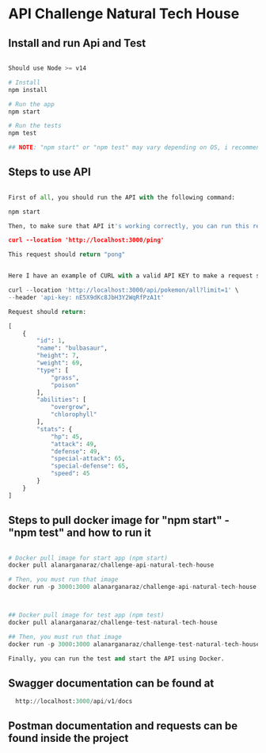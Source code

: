 # API Challenge Natural Tech House

## Install and run Api and Test

```python

Should use Node >= v14

# Install
npm install

# Run the app
npm start

# Run the tests
npm test

## NOTE: "npm start" or "npm test" may vary depending on OS, i recommend use DOCKER to run app or test

```

## Steps to use API

```python

First of all, you should run the API with the following command:

npm start

Then, to make sure that API it's working correctly, you can run this request

curl --location 'http://localhost:3000/ping'

This request should return "pong"


Here I have an example of CURL with a valid API KEY to make a request successfully.

curl --location 'http://localhost:3000/api/pokemon/all?limit=1' \
--header 'api-key: nE5X9dKc8JbH3Y2WqRfPzA1t'

Request should return:

[
    {
        "id": 1,
        "name": "bulbasaur",
        "height": 7,
        "weight": 69,
        "type": [
            "grass",
            "poison"
        ],
        "abilities": [
            "overgrow",
            "chlorophyll"
        ],
        "stats": {
            "hp": 45,
            "attack": 49,
            "defense": 49,
            "special-attack": 65,
            "special-defense": 65,
            "speed": 45
        }
    }
]

```


## Steps to pull docker image for "npm start" - "npm test" and how to run it
```python

# Docker pull image for start app (npm start)
docker pull alanarganaraz/challenge-api-natural-tech-house

# Then, you must run that image
docker run -p 3000:3000 alanarganaraz/challenge-api-natural-tech-house:2.0



## Docker pull image for test app (npm test)
docker pull alanarganaraz/challenge-test-natural-tech-house

## Then, you must run that image
docker run -p 3000:3000 alanarganaraz/challenge-test-natural-tech-house:2.0

Finally, you can run the test and start the API using Docker.

```

## Swagger documentation can be found at

```python
  http://localhost:3000/api/v1/docs
```

## Postman documentation and requests can be found inside the project

